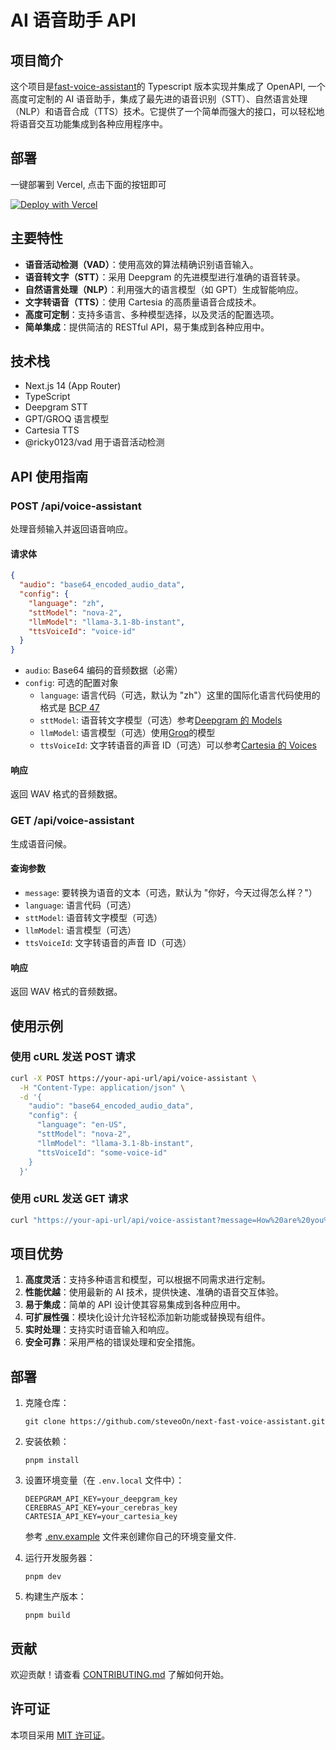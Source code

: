# AI 语音助手 API

## 项目简介

这个项目是[fast-voice-assistant](https://github.com/dsa/fast-voice-assistant.git)的 Typescript 版本实现并集成了 OpenAPI, 一个高度可定制的 AI 语音助手，集成了最先进的语音识别（STT）、自然语言处理（NLP）和语音合成（TTS）技术。它提供了一个简单而强大的接口，可以轻松地将语音交互功能集成到各种应用程序中。

## 部署

一键部署到 Vercel, 点击下面的按钮即可

[![Deploy with Vercel](https://vercel.com/button)](https://vercel.com/new/clone?repository-url=https%3A%2F%2Fgithub.com%2FsteveoOn%2Fnext-fast-voice-assistant.git&env=DEEPGRAM_API_KEY,CEREBRAS_API_KEY,CARTESIA_API_KEY&envDescription=API%20keys%20for%20Deepgram%2C%20Cerebras%2C%20and%20Cartesia&envLink=https%3A%2F%2Fdocs.cartesia.ai%2F%23%2Fgetting-started%2Fsetting-up-api-keys&project-name=next-fast-voice-assistant&repo-name=next-fast-voice-assistant)

## 主要特性

- **语音活动检测（VAD）**：使用高效的算法精确识别语音输入。
- **语音转文字（STT）**：采用 Deepgram 的先进模型进行准确的语音转录。
- **自然语言处理（NLP）**：利用强大的语言模型（如 GPT）生成智能响应。
- **文字转语音（TTS）**：使用 Cartesia 的高质量语音合成技术。
- **高度可定制**：支持多语言、多种模型选择，以及灵活的配置选项。
- **简单集成**：提供简洁的 RESTful API，易于集成到各种应用中。

## 技术栈

- Next.js 14 (App Router)
- TypeScript
- Deepgram STT
- GPT/GROQ 语言模型
- Cartesia TTS
- @ricky0123/vad 用于语音活动检测

## API 使用指南

### POST /api/voice-assistant

处理音频输入并返回语音响应。

#### 请求体

```json
{
  "audio": "base64_encoded_audio_data",
  "config": {
    "language": "zh",
    "sttModel": "nova-2",
    "llmModel": "llama-3.1-8b-instant",
    "ttsVoiceId": "voice-id"
  }
}
```

- `audio`: Base64 编码的音频数据（必需）
- `config`: 可选的配置对象
  - `language`: 语言代码（可选，默认为 "zh"）这里的国际化语言代码使用的格式是 [BCP 47](https://en.wikipedia.org/wiki/IETF_language_tag)
  - `sttModel`: 语音转文字模型（可选）参考[Deepgram 的 Models](https://developers.deepgram.com/docs/models)
  - `llmModel`: 语言模型（可选）使用[Groq](https://docs.groq.com/llm-models)的模型
  - `ttsVoiceId`: 文字转语音的声音 ID（可选）可以参考[Cartesia 的 Voices](https://cartesia.ai/docs/api/tts/voices)

#### 响应

返回 WAV 格式的音频数据。

### GET /api/voice-assistant

生成语音问候。

#### 查询参数

- `message`: 要转换为语音的文本（可选，默认为 "你好，今天过得怎么样？"）
- `language`: 语言代码（可选）
- `sttModel`: 语音转文字模型（可选）
- `llmModel`: 语言模型（可选）
- `ttsVoiceId`: 文字转语音的声音 ID（可选）

#### 响应

返回 WAV 格式的音频数据。

## 使用示例

### 使用 cURL 发送 POST 请求

```bash
curl -X POST https://your-api-url/api/voice-assistant \
  -H "Content-Type: application/json" \
  -d '{
    "audio": "base64_encoded_audio_data",
    "config": {
      "language": "en-US",
      "sttModel": "nova-2",
      "llmModel": "llama-3.1-8b-instant",
      "ttsVoiceId": "some-voice-id"
    }
  }'
```

### 使用 cURL 发送 GET 请求

```bash
curl "https://your-api-url/api/voice-assistant?message=How%20are%20you%20today?&language=en-US&ttsVoiceId=some-voice-id"
```

## 项目优势

1. **高度灵活**：支持多种语言和模型，可以根据不同需求进行定制。
2. **性能优越**：使用最新的 AI 技术，提供快速、准确的语音交互体验。
3. **易于集成**：简单的 API 设计使其容易集成到各种应用中。
4. **可扩展性强**：模块化设计允许轻松添加新功能或替换现有组件。
5. **实时处理**：支持实时语音输入和响应。
6. **安全可靠**：采用严格的错误处理和安全措施。

## 部署

1. 克隆仓库：

   ```
   git clone https://github.com/steveoOn/next-fast-voice-assistant.git
   ```

2. 安装依赖：

   ```
   pnpm install
   ```

3. 设置环境变量（在 `.env.local` 文件中）：

   ```
   DEEPGRAM_API_KEY=your_deepgram_key
   CEREBRAS_API_KEY=your_cerebras_key
   CARTESIA_API_KEY=your_cartesia_key
   ```

   参考 [.env.example](./.env.example) 文件来创建你自己的环境变量文件.

4. 运行开发服务器：

   ```
   pnpm dev
   ```

5. 构建生产版本：
   ```
   pnpm build
   ```

## 贡献

欢迎贡献！请查看 [CONTRIBUTING.md](CONTRIBUTING.md) 了解如何开始。

## 许可证

本项目采用 [MIT 许可证](LICENSE)。
